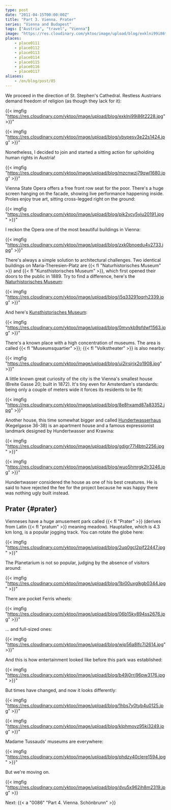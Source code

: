 ```yaml
---
type: post
date: "2011-04-15T00:00:00Z"
title: "Part 3. Vienna. Prater"
series: "Vienna and Budapest"
tags: ["Austria", "travel", "Vienna"]
image: "https://res.cloudinary.com/yktoo/image/upload/blog/exklni99i86t2228.jpg"
places:
    - place0111
    - place0112
    - place0113
    - place0114
    - place0115
    - place0116
    - place0117
aliases:
    - /en/blog/post/85
---
```


We proceed in the direction of St. Stephen's Cathedral. Restless Austrians demand freedom of religion (as though they lack for it):

{{< imgfig "https://res.cloudinary.com/yktoo/image/upload/blog/exklni99i86t2228.jpg" >}}"

<!--more-->

{{< imgfig "https://res.cloudinary.com/yktoo/image/upload/blog/ybypesv3e22s1424.jpg" >}}"

Nonetheless, I decided to join and started a sitting action for upholding human rights in Austria!

{{< imgfig "https://res.cloudinary.com/yktoo/image/upload/blog/mzcnwzj79qwl1680.jpg" >}}"

Vienna State Opera offers a free front row seat for the poor. There's a huge screen hanging on the facade, showing live performance happening inside. Proles enjoy true art, sitting cross-legged right on the ground:

{{< imgfig "https://res.cloudinary.com/yktoo/image/upload/blog/pik2ycy5yiu20191.jpg" >}}"

I reckon the Opera one of the most beautiful buildings in Vienna:

{{< imgfig "https://res.cloudinary.com/yktoo/image/upload/blog/zxk0bnoedu4v2733.jpg" >}}"

There's always a simple solution to architectural challenges. Two identical buildings on Maria-Theresien-Platz are {{< fl "Naturhistorisches Museum" >}} and {{< fl "Kunsthistorisches Museum" >}}, which first opened their doors to the public in 1889. Try to find a difference, here's the [Naturhistorisches Museum](http://www.nhm-wien.ac.at/):

{{< imgfig "https://res.cloudinary.com/yktoo/image/upload/blog/j5q33291pqrh2339.jpg" >}}"

And here's [Kunsthistorisches Museum](http://www.khm.at/):

{{< imgfig "https://res.cloudinary.com/yktoo/image/upload/blog/0mvvkb9pfdwf1563.jpg" >}}"

There's a known place with a high concentration of museums. The area is called {{< fl "Museumsquartier" >}}; {{< fl "Volkstheater" >}} is also nearby:

{{< imgfig "https://res.cloudinary.com/yktoo/image/upload/blog/ui2irsjrjx2o1908.jpg" >}}"

A little known great curiosity of the city is the Vienna's smallest house (Breite Gasse 20; built in 1872). It's tiny even for Amsterdam's standards: being only a couple of meters wide it forces its residents to be fit:

{{< imgfig "https://res.cloudinary.com/yktoo/image/upload/blog/8e8hxamd87a83352.jpg" >}}"

Another house, this time somewhat bigger and called [Hundertwasserhaus](http://www.hundertwasserhaus.at/) (Kegelgasse 36-38) is an apartment house and a famous expressionist landmark designed by Hundertwasser and Krawina:

{{< imgfig "https://res.cloudinary.com/yktoo/image/upload/blog/gdjgr77l4btn2256.jpg" >}}"

{{< imgfig "https://res.cloudinary.com/yktoo/image/upload/blog/wuo5hmrgk2lr3246.jpg" >}}"

Hundertwasser considered the house as one of his best creatures. He is said to have rejected the fee for the project because he was happy there was nothing ugly built instead.

## Prater {#prater}

Vienneses have a huge amusement park called  {{< fl "Prater" >}} (derives from Latin {{< fl "pratum" >}} meaning meadow). Hauptallee, which is 4.3 km long, is a popular jogging track. You can rotate the globe here:

{{< imgfig "https://res.cloudinary.com/yktoo/image/upload/blog/2uq0gcl2pjf22447.jpg" >}}"

The Planetarium is not so popular, judging by the absence of visitors around:

{{< imgfig "https://res.cloudinary.com/yktoo/image/upload/blog/1bi00uxglkgb0344.jpg" >}}"

There are pocket Ferris wheels:

{{< imgfig "https://res.cloudinary.com/yktoo/image/upload/blog/06b15ky894ss2676.jpg" >}}"

… and full-sized ones:

{{< imgfig "https://res.cloudinary.com/yktoo/image/upload/blog/wip56a8lfc7j2614.jpg" >}}"

And this is how entertainment looked like before this park was established:

{{< imgfig "https://res.cloudinary.com/yktoo/image/upload/blog/b49j0rrj96pw3176.jpg" >}}"

But times have changed, and now it looks differently:

{{< imgfig "https://res.cloudinary.com/yktoo/image/upload/blog/1hbs7y0tyb4u0125.jpg" >}}"

{{< imgfig "https://res.cloudinary.com/yktoo/image/upload/blog/klphmovz95ki3249.jpg" >}}"

Madame Tussauds' museums are everywhere:

{{< imgfig "https://res.cloudinary.com/yktoo/image/upload/blog/phdzy40clere1594.jpg" >}}"

But we're moving on.

{{< imgfig "https://res.cloudinary.com/yktoo/image/upload/blog/dvu5x962ih8m2319.jpg" >}}

Next: {{< a "0086" "Part 4. Vienna. Schönbrunn" >}}
